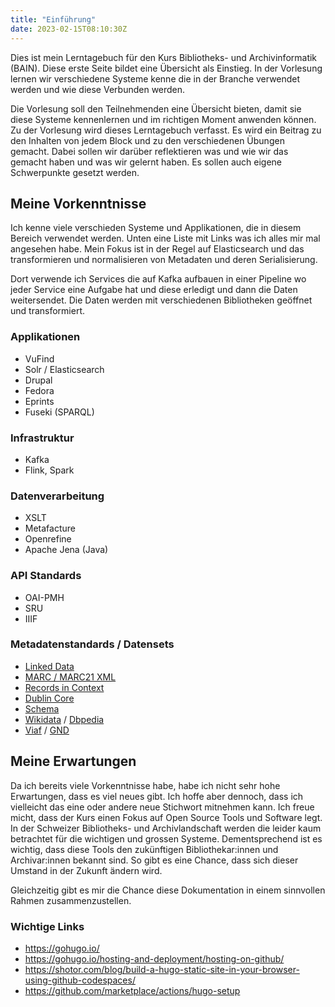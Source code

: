 ```yaml
---
title: "Einführung"
date: 2023-02-15T08:10:30Z
---
```

Dies ist mein Lerntagebuch für den Kurs Bibliotheks- und Archivinformatik (BAIN). Diese erste Seite bildet eine Übersicht
als Einstieg. In der Vorlesung lernen wir verschiedene Systeme kenne die in der Branche verwendet werden
und wie diese Verbunden werden.

Die Vorlesung soll den Teilnehmenden eine Übersicht bieten, damit sie diese Systeme kennenlernen und im richtigen Moment anwenden können.
Zu der Vorlesung wird dieses Lerntagebuch verfasst. Es wird ein Beitrag zu den Inhalten von jedem Block und zu den verschiedenen 
Übungen gemacht. Dabei sollen wir darüber reflektieren was und wie wir das gemacht haben und was wir gelernt haben. Es sollen
auch eigene Schwerpunkte gesetzt werden.

## Meine Vorkenntnisse
Ich kenne viele verschieden Systeme und Applikationen, die in diesem Bereich verwendet werden. Unten eine Liste mit Links was ich alles
mir mal angesehen habe. Mein Fokus ist in der Regel auf Elasticsearch und das transformieren und normalisieren von Metadaten und deren Serialisierung.

Dort verwende ich Services die auf Kafka aufbauen in einer Pipeline wo jeder Service eine Aufgabe hat und diese erledigt und dann die Daten weitersendet. Die Daten werden mit verschiedenen Bibliotheken geöffnet und transformiert.

### Applikationen

- VuFind
- Solr / Elasticsearch
- Drupal
- Fedora
- Eprints
- Fuseki (SPARQL)

### Infrastruktur

- Kafka
- Flink, Spark

### Datenverarbeitung

- XSLT
- Metafacture
- Openrefine
- Apache Jena (Java)

### API Standards

- OAI-PMH
- SRU
- IIIF

### Metadatenstandards / Datensets


- [Linked Data](https://en.wikipedia.org/wiki/Linked_data)
- [MARC / MARC21 XML](https://www.loc.gov/standards/marcxml/)
- [Records in Context](https://www.ica.org/en/records-in-contexts-conceptual-model)
- [Dublin Core](https://www.dublincore.org/)
- [Schema](https://schema.org/)
- [Wikidata](https://wikidata.org) / [Dbpedia](https://www.dbpedia.org/)
- [Viaf](https://viaf.org/) / [GND](https://www.dnb.de/DE/Professionell/Standardisierung/GND/gnd_node.html)

## Meine Erwartungen

Da ich bereits viele Vorkenntnisse habe, habe ich nicht sehr hohe Erwartungen, dass es viel neues gibt. Ich hoffe
aber dennoch, dass ich vielleicht das eine oder andere neue Stichwort mitnehmen kann. Ich freue micht, dass
der Kurs einen Fokus auf Open Source Tools und Software legt. In der Schweizer Bibliotheks- und Archivlandschaft 
werden die leider kaum betrachtet für die wichtigen und grossen Systeme. Dementsprechend ist es wichtig, dass diese
Tools den zukünftigen Bibliothekar:innen und Archivar:innen bekannt sind. So gibt es eine Chance, dass sich dieser Umstand
in der Zukunft ändern wird.

Gleichzeitig gibt es mir die Chance diese Dokumentation in einem sinnvollen Rahmen zusammenzustellen.

### Wichtige Links

- https://gohugo.io/
- https://gohugo.io/hosting-and-deployment/hosting-on-github/
- https://shotor.com/blog/build-a-hugo-static-site-in-your-browser-using-github-codespaces/
- https://github.com/marketplace/actions/hugo-setup
